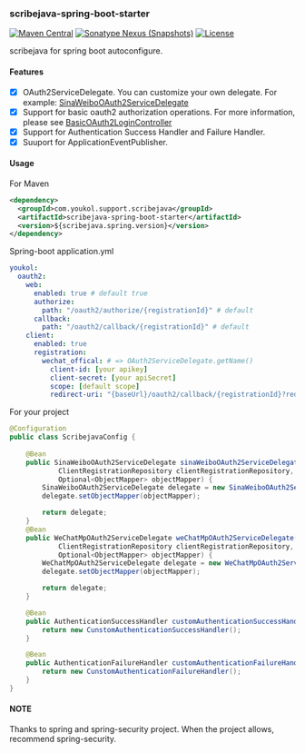 ### scribejava-spring-boot-starter

[![Maven Central](https://maven-badges.herokuapp.com/maven-central/com.youkol.support.scribejava/scribejava-spring-boot-starter/badge.svg)](https://maven-badges.herokuapp.com/maven-central/com.youkol.support.scribejava/scribejava-spring-boot-starter)
[![Sonatype Nexus (Snapshots)](https://img.shields.io/nexus/s/com.youkol.support.scribejava/scribejava-spring-boot-starter?server=https%3A%2F%2Foss.sonatype.org)](https://oss.sonatype.org/content/repositories/snapshots/com/youkol/support/scribejava/scribejava-spring-boot-starter/)
[![License](https://img.shields.io/badge/license-apache-brightgreen)](http://www.apache.org/licenses/LICENSE-2.0.html)

scribejava for spring boot autoconfigure.

#### Features
 - [x] OAuth2ServiceDelegate. You can customize your own delegate. For example: [SinaWeiboOAuth2ServiceDelegate](https://github.com/youkol/scribejava-spring-boot-starter/blob/master/src/main/java/com/youkol/support/scribejava/service/delegate/SinaWeiboOAuth2ServiceDelegate.java)   
 - [x] Support for basic oauth2 authorization operations. For more information, please see
 [BasicOAuth2LoginController](https://github.com/youkol/scribejava-spring-boot-starter/blob/master/src/main/java/com/youkol/support/scribejava/spring/autoconfigure/oauth2/client/servlet/BasicOAuth2LoginController.java)   
 - [x] Support for Authentication Success Handler and Failure Handler.
 - [x] Suuport for ApplicationEventPublisher.

 #### Usage
For Maven
```xml
<dependency>
  <groupId>com.youkol.support.scribejava</groupId>
  <artifactId>scribejava-spring-boot-starter</artifactId>
  <version>${scribejava.spring.version}</version>
</dependency>
```
Spring-boot application.yml
```yml
youkol:
  oauth2:
    web: 
      enabled: true # default true
      authorize:
        path: "/oauth2/authorize/{registrationId}" # default
      callback:
        path: "/oauth2/callback/{registrationId}" # default
    client:
      enabled: true
      registration:
        wechat_offical: # => OAuth2ServiceDelegate.getName()
          client-id: [your apikey]
          client-secret: [your apiSecret]
          scope: [default scope]
          redirect-uri: "{baseUrl}/oauth2/callback/{registrationId}?redirect_uri={redirect_uri}" # for example
```
For your project
```java 
@Configuration
public class ScribejavaConfig {
    
    @Bean
    public SinaWeiboOAuth2ServiceDelegate sinaWeiboOAuth2ServiceDelegate(
            ClientRegistrationRepository clientRegistrationRepository, 
            Optional<ObjectMapper> objectMapper) {
        SinaWeiboOAuth2ServiceDelegate delegate = new SinaWeiboOAuth2ServiceDelegate(clientRegistrationRepository);
        delegate.setObjectMapper(objectMapper);

        return delegate;
    }
    @Bean
    public WeChatMpOAuth2ServiceDelegate weChatMpOAuth2ServiceDelegate(
            ClientRegistrationRepository clientRegistrationRepository, 
            Optional<ObjectMapper> objectMapper) {
        WeChatMpOAuth2ServiceDelegate delegate = new WeChatMpOAuth2ServiceDelegate(clientRegistrationRepository);
        delegate.setObjectMapper(objectMapper);

        return delegate;
    }

    @Bean
    public AuthenticationSuccessHandler customAuthenticationSuccessHandler() {
        return new CunstomAuthenticationSuccessHandler();
    }

    @Bean
    public AuthenticationFailureHandler customAuthenticationFailureHandler() {
        return new CunstomAuthenticationFailureHandler();
    }
}
```

#### NOTE
Thanks to spring and spring-security project.
When the project allows, recommend spring-security.
